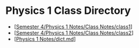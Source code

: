 # Physics 1 Class Directory
- [[Semester 4/Physics 1 Notes/Class Notes/class1]]
- [[Semester 4/Physics 1 Notes/Class Notes/class2]]
- [[Physics 1 Notes/dict.md]]






[//begin]: # "Autogenerated link references for markdown compatibility"
[Semester 4/Physics 1 Notes/Class Notes/class1]: class1.md "Physics 1 Lesson 1"
[Semester 4/Physics 1 Notes/Class Notes/class2]: class2.md "Physics 1 Lesson 2"
[Physics 1 Notes/dict.md]: ../dict.md "Physics Dictionary"
[//end]: # "Autogenerated link references"
